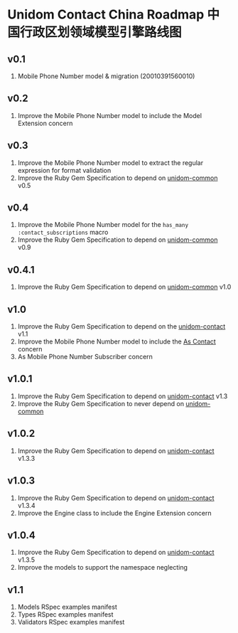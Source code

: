 # Unidom Contact China Roadmap 中国行政区划领域模型引擎路线图

## v0.1
1. Mobile Phone Number model & migration (20010391560010)

## v0.2
1. Improve the Mobile Phone Number model to include the Model Extension concern

## v0.3
1. Improve the Mobile Phone Number model to extract the regular expression for format validation
2. Improve the Ruby Gem Specification to depend on [unidom-common](https://github.com/topbitdu/unidom-common) v0.5

## v0.4
1. Improve the Mobile Phone Number model for the ``has_many :contact_subscriptions`` macro
2. Improve the Ruby Gem Specification to depend on [unidom-common](https://github.com/topbitdu/unidom-common) v0.9

## v0.4.1
1. Improve the Ruby Gem Specification to depend on [unidom-common](https://github.com/topbitdu/unidom-common) v1.0

## v1.0
1. Improve the Ruby Gem Specification to depend on the [unidom-contact](https://github.com/topbitdu/unidom-contact) v1.1
2. Improve the Mobile Phone Number model to include the [As Contact](https://github.com/topbitdu/unidom-contact) concern
3. As Mobile Phone Number Subscriber concern

## v1.0.1
1. Improve the Ruby Gem Specification to depend on [unidom-contact](https://github.com/topbitdu/unidom-contact) v1.3
2. Improve the Ruby Gem Specification to never depend on [unidom-common](https://github.com/topbitdu/unidom-common)

## v1.0.2
1. Improve the Ruby Gem Specification to depend on [unidom-contact](https://github.com/topbitdu/unidom-contact) v1.3.3

## v1.0.3
1. Improve the Ruby Gem Specification to depend on [unidom-contact](https://github.com/topbitdu/unidom-contact) v1.3.4
2. Improve the Engine class to include the Engine Extension concern

## v1.0.4
1. Improve the Ruby Gem Specification to depend on [unidom-contact](https://github.com/topbitdu/unidom-contact) v1.3.5
2. Improve the models to support the namespace neglecting

## v1.1
1. Models RSpec examples manifest
2. Types RSpec examples manifest
3. Validators RSpec examples manifest

